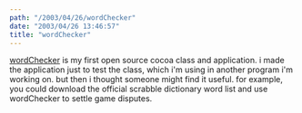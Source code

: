 ```yaml
---
path: "/2003/04/26/wordChecker" 
date: "2003/04/26 13:46:57" 
title: "wordChecker" 
---
```

<p><a href="http://www.randomchaos.com/software/cocoa/wordChecker/">wordChecker</a> is my first open source cocoa class and application. i made the application just to test the class, which i'm using in another program i'm working on. but then i thought someone might find it useful. for example, you could download the official scrabble dictionary word list and use wordChecker to settle game disputes.</p>